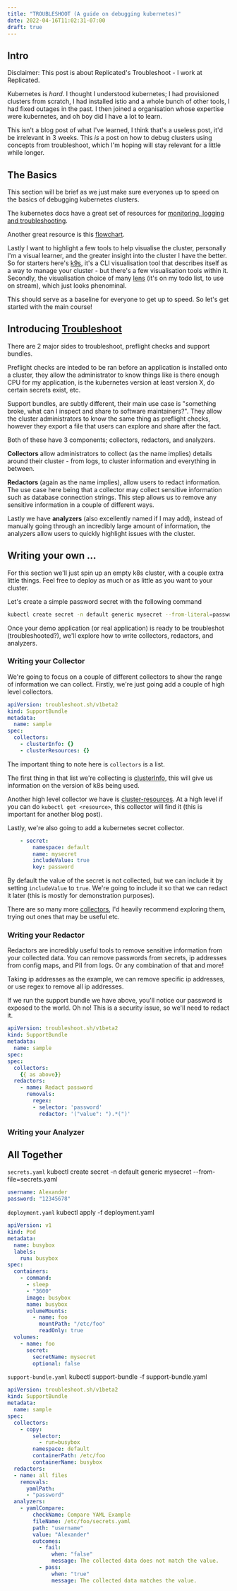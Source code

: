 ```yaml
---
title: "TROUBLESHOOT (A guide on debugging kubernetes)"
date: 2022-04-16T11:02:31-07:00
draft: true
---
```


## Intro

Disclaimer: This post is about Replicated's Troubleshoot - I work at Replicated.

Kubernetes is _hard_.
I thought I understood kubernetes; I had provisioned clusters from scratch, I had installed istio and a whole bunch of other tools, I had fixed outages in the past.
I then joined a organisation whose expertise were kubernetes, and oh boy did I have a lot to learn.

This isn't a blog post of what I've learned, I think that's a useless post, it'd be irrelevant in 3 weeks.
This _is_ a post on how to debug clusters using concepts from troubleshoot, which I'm hoping will stay relevant for a little while longer.

## The Basics

This section will be brief as we just make sure everyones up to speed on the basics of debugging kubernetes clusters.

The kubernetes docs have a great set of resources for [monitoring, logging and troubleshooting](https://kubernetes.io/docs/tasks/debug-application-cluster/).

Another great resource is this [flowchart](https://learnk8s.io/troubleshooting-deployments).

Lastly I want to highlight a few tools to help visualise the cluster, personally I'm a visual learner, and the greater insight into the cluster I have the better.
So for starters here's [k9s](https://github.com/derailed/k9s), it's a CLI visualisation tool that describes itself as a way to manage your cluster - but there's a few visualisation tools within it.
Secondly, the visualisation choice of many [lens](https://github.com/lensapp/lens) (it's on my todo list, to use on stream), which just looks phenominal.

This should serve as a baseline for everyone to get up to speed.
So let's get started with the main course!

## Introducing [Troubleshoot](https://troubleshoot.sh/)

There are 2 major sides to troubleshoot, preflight checks and support bundles.

Preflight checks are inteded to be ran before an application is installed onto a cluster, they allow the administrator to know things like is there enough CPU for my application, is the kubernetes version at least version X, do certain secrets exist, etc.

Support bundles, are subtly different, their main use case is "something broke, what can I inspect and share to software maintainers?".
They allow the cluster administrators to know the same thing as preflight checks, however they export a file that users can explore and share after the fact.

Both of these have 3 components; collectors, redactors, and analyzers.

**Collectors** allow administrators to collect (as the name implies) details around their cluster - from logs, to cluster information and everything in between.

**Redactors** (again as the name implies), allow users to redact information.
The use case here being that a collector may collect sensitive information such as database connection strings.
This step allows us to remove any sensitive information in a couple of different ways.

Lastly we have **analyzers** (also excellently named if I may add), instead of manually going through an incredibly large amount of information, the analyzers allow users to quickly highlight issues with the cluster.

## Writing your own ...

For this section we'll just spin up an empty k8s cluster, with a couple extra little things.
Feel free to deploy as much or as little as you want to your cluster.

Let's create a simple password secret with the following command

```sh
kubectl create secret -n default generic mysecret --from-literal=password=hunter2
```

Once your demo application (or real application) is ready to be troubleshot (troubleshooted?), we'll explore how to write collectors, redactors, and analyzers.

### Writing your Collector

We're going to focus on a couple of different collectors to show the range of information we can collect.
Firstly, we're just going add a couple of high level collectors. 

```yaml
apiVersion: troubleshoot.sh/v1beta2
kind: SupportBundle
metadata:
  name: sample
spec:
  collectors:
    - clusterInfo: {}
    - clusterResources: {}
```

The important thing to note here is `collectors` is a list.

The first thing in that list we're collecting is [clusterInfo](https://troubleshoot.sh/docs/collect/cluster-info/), this will give us information on the version of k8s being used.

Another high level collector we have is [cluster-resources](https://troubleshoot.sh/docs/collect/cluster-resources/).
At a high level if you can do `kubectl get <resource>`, this collector will find it (this is important for another blog post).

Lastly, we're also going to add a kubernetes secret collector.

```yaml
    - secret:
        namespace: default
        name: mysecret
        includeValue: true
        key: password
```

By default the value of the secret is not collected, but we can include it by setting `includeValue` to `true`.
We're going to include it so that we can redact it later (this is mostly for demonstration purposes).

There are so many more [collectors](https://troubleshoot.sh/docs/collect/collectors/), I'd heavily recommend exploring them, trying out ones that may be useful etc.

### Writing your Redactor

Redactors are incredibly useful tools to remove sensitive information from your collected data.
You can remove passwords from secrets, ip addresses from config maps, and PII from logs.
Or any combination of that and more!

Taking ip addresses as the example, we can remove specific ip addresses, or use regex to remove all ip addresses.

If we run the support bundle we have above, you'll notice our password is exposed to the world. Oh no!
This is a security issue, so we'll need to redact it.
  
```yaml
apiVersion: troubleshoot.sh/v1beta2
kind: SupportBundle
metadata:
  name: sample
spec:
spec:
  collectors:
    {{ as above}}
  redactors:
    - name: Redact password
      removals:
        regex:
        - selector: 'password'
          redactor: '("value": ").*(")'
```

### Writing your Analyzer

## All Together

`secrets.yaml` kubectl create secret -n default generic mysecret --from-file=secrets.yaml

```yaml
username: Alexander
password: "12345678"
```

`deployment.yaml` kubectl apply -f deployment.yaml

```yaml
apiVersion: v1
kind: Pod
metadata:
  name: busybox
  labels:
    run: busybox
spec:
  containers:
    - command:
      - sleep
      - "3600"
      image: busybox
      name: busybox
      volumeMounts:
        - name: foo
          mountPath: "/etc/foo"
          readOnly: true
  volumes:
    - name: foo
      secret:
        secretName: mysecret
        optional: false
```

`support-bundle.yaml` kubectl support-bundle -f support-bundle.yaml

```yaml
apiVersion: troubleshoot.sh/v1beta2
kind: SupportBundle
metadata:
  name: sample
spec:
  collectors:
    - copy:
        selector:
          - run=busybox
        namespace: default
        containerPath: /etc/foo
        containerName: busybox
  redactors:
  - name: all files
    removals:
      yamlPath:
      - "password"
  analyzers:
    - yamlCompare:
        checkName: Compare YAML Example
        fileName: /etc/foo/secrets.yaml
        path: "username"
        value: "Alexander"
        outcomes:
          - fail:
              when: "false"
              message: The collected data does not match the value.
          - pass:
              when: "true"
              message: The collected data matches the value.
```
